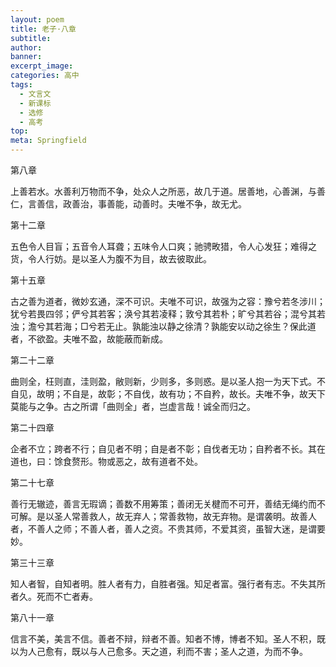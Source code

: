 ```yaml
---
layout: poem
title: 老子·八章
subtitle: 
author: 
banner: 
excerpt_image: 
categories: 高中
tags:
  - 文言文
  - 新课标
  - 选修
  - 高考
top: 
meta: Springfield
---
```


第八章

上善若水。水善利万物而不争，处众人之所恶，故几于道。居善地，心善渊，与善仁，言善信，政善治，事善能，动善时。夫唯不争，故无尤。

第十二章

五色令人目盲；五音令人耳聋；五味令人口爽；驰骋畋猎，令人心发狂；难得之货，令人行妨。是以圣人为腹不为目，故去彼取此。

第十五章

古之善为道者，微妙玄通，深不可识。夫唯不可识，故强为之容：豫兮若冬涉川；犹兮若畏四邻；俨兮其若客；涣兮其若凌释；敦兮其若朴；旷兮其若谷；混兮其若浊；澹兮其若海；□兮若无止。孰能浊以静之徐清？孰能安以动之徐生？保此道者，不欲盈。夫唯不盈，故能蔽而新成。

第二十二章

曲则全，枉则直，洼则盈，敝则新，少则多，多则惑。是以圣人抱一为天下式。不自见，故明；不自是，故彰；不自伐，故有功；不自矜，故长。夫唯不争，故天下莫能与之争。古之所谓「曲则全」者，岂虚言哉！诚全而归之。

第二十四章

企者不立；跨者不行；自见者不明；自是者不彰；自伐者无功；自矜者不长。其在道也，曰：馀食赘形。物或恶之，故有道者不处。

第二十七章

善行无辙迹，善言无瑕谪；善数不用筹策；善闭无关楗而不可开，善结无绳约而不可解。是以圣人常善救人，故无弃人；常善救物，故无弃物。是谓袭明。故善人者，不善人之师；不善人者，善人之资。不贵其师，不爱其资，虽智大迷，是谓要妙。

第三十三章

知人者智，自知者明。胜人者有力，自胜者强。知足者富。强行者有志。不失其所者久。死而不亡者寿。

第八十一章

信言不美，美言不信。善者不辩，辩者不善。知者不博，博者不知。圣人不积，既以为人己愈有，既以与人己愈多。天之道，利而不害；圣人之道，为而不争。